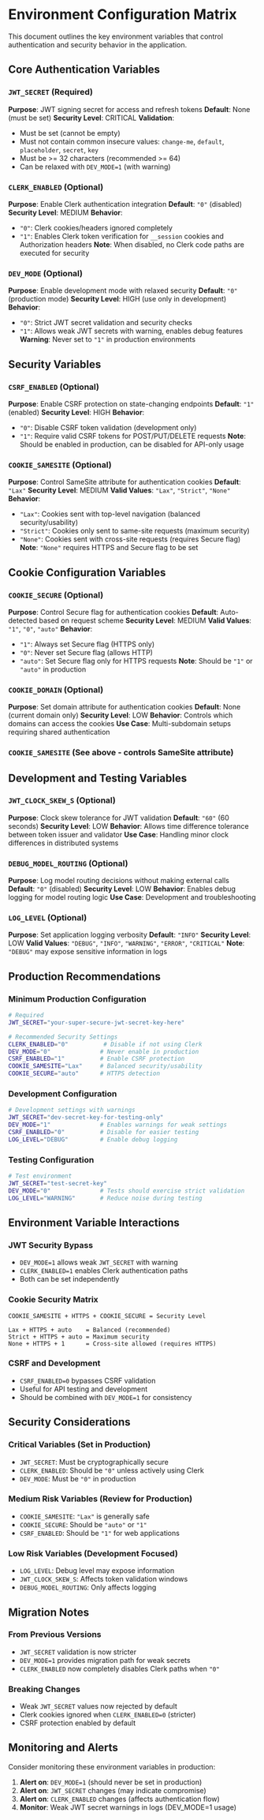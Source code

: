 # Environment Configuration Matrix

This document outlines the key environment variables that control authentication and security behavior in the application.

## Core Authentication Variables

### `JWT_SECRET` (Required)
**Purpose**: JWT signing secret for access and refresh tokens
**Default**: None (must be set)
**Security Level**: CRITICAL
**Validation**:
- Must be set (cannot be empty)
- Must not contain common insecure values: `change-me`, `default`, `placeholder`, `secret`, `key`
- Must be >= 32 characters (recommended >= 64)
- Can be relaxed with `DEV_MODE=1` (with warning)

### `CLERK_ENABLED` (Optional)
**Purpose**: Enable Clerk authentication integration
**Default**: `"0"` (disabled)
**Security Level**: MEDIUM
**Behavior**:
- `"0"`: Clerk cookies/headers ignored completely
- `"1"`: Enables Clerk token verification for `__session` cookies and Authorization headers
**Note**: When disabled, no Clerk code paths are executed for security

### `DEV_MODE` (Optional)
**Purpose**: Enable development mode with relaxed security
**Default**: `"0"` (production mode)
**Security Level**: HIGH (use only in development)
**Behavior**:
- `"0"`: Strict JWT secret validation and security checks
- `"1"`: Allows weak JWT secrets with warning, enables debug features
**Warning**: Never set to `"1"` in production environments

## Security Variables

### `CSRF_ENABLED` (Optional)
**Purpose**: Enable CSRF protection on state-changing endpoints
**Default**: `"1"` (enabled)
**Security Level**: HIGH
**Behavior**:
- `"0"`: Disable CSRF token validation (development only)
- `"1"`: Require valid CSRF tokens for POST/PUT/DELETE requests
**Note**: Should be enabled in production, can be disabled for API-only usage

### `COOKIE_SAMESITE` (Optional)
**Purpose**: Control SameSite attribute for authentication cookies
**Default**: `"Lax"`
**Security Level**: MEDIUM
**Valid Values**: `"Lax"`, `"Strict"`, `"None"`
**Behavior**:
- `"Lax"`: Cookies sent with top-level navigation (balanced security/usability)
- `"Strict"`: Cookies only sent to same-site requests (maximum security)
- `"None"`: Cookies sent with cross-site requests (requires Secure flag)
**Note**: `"None"` requires HTTPS and Secure flag to be set

## Cookie Configuration Variables

### `COOKIE_SECURE` (Optional)
**Purpose**: Control Secure flag for authentication cookies
**Default**: Auto-detected based on request scheme
**Security Level**: MEDIUM
**Valid Values**: `"1"`, `"0"`, `"auto"`
**Behavior**:
- `"1"`: Always set Secure flag (HTTPS only)
- `"0"`: Never set Secure flag (allows HTTP)
- `"auto"`: Set Secure flag only for HTTPS requests
**Note**: Should be `"1"` or `"auto"` in production

### `COOKIE_DOMAIN` (Optional)
**Purpose**: Set domain attribute for authentication cookies
**Default**: None (current domain only)
**Security Level**: LOW
**Behavior**: Controls which domains can access the cookies
**Use Case**: Multi-subdomain setups requiring shared authentication

### `COOKIE_SAMESITE` (See above - controls SameSite attribute)

## Development and Testing Variables

### `JWT_CLOCK_SKEW_S` (Optional)
**Purpose**: Clock skew tolerance for JWT validation
**Default**: `"60"` (60 seconds)
**Security Level**: LOW
**Behavior**: Allows time difference tolerance between token issuer and validator
**Use Case**: Handling minor clock differences in distributed systems

### `DEBUG_MODEL_ROUTING` (Optional)
**Purpose**: Log model routing decisions without making external calls
**Default**: `"0"` (disabled)
**Security Level**: LOW
**Behavior**: Enables debug logging for model routing logic
**Use Case**: Development and troubleshooting

### `LOG_LEVEL` (Optional)
**Purpose**: Set application logging verbosity
**Default**: `"INFO"`
**Security Level**: LOW
**Valid Values**: `"DEBUG"`, `"INFO"`, `"WARNING"`, `"ERROR"`, `"CRITICAL"`
**Note**: `"DEBUG"` may expose sensitive information in logs

## Production Recommendations

### Minimum Production Configuration
```bash
# Required
JWT_SECRET="your-super-secure-jwt-secret-key-here"

# Recommended Security Settings
CLERK_ENABLED="0"          # Disable if not using Clerk
DEV_MODE="0"              # Never enable in production
CSRF_ENABLED="1"          # Enable CSRF protection
COOKIE_SAMESITE="Lax"     # Balanced security/usability
COOKIE_SECURE="auto"      # HTTPS detection
```

### Development Configuration
```bash
# Development settings with warnings
JWT_SECRET="dev-secret-key-for-testing-only"
DEV_MODE="1"              # Enables warnings for weak settings
CSRF_ENABLED="0"          # Disable for easier testing
LOG_LEVEL="DEBUG"         # Enable debug logging
```

### Testing Configuration
```bash
# Test environment
JWT_SECRET="test-secret-key"
DEV_MODE="0"              # Tests should exercise strict validation
LOG_LEVEL="WARNING"       # Reduce noise during testing
```

## Environment Variable Interactions

### JWT Security Bypass
- `DEV_MODE=1` allows weak `JWT_SECRET` with warning
- `CLERK_ENABLED=1` enables Clerk authentication paths
- Both can be set independently

### Cookie Security Matrix
```
COOKIE_SAMESITE + HTTPS + COOKIE_SECURE = Security Level

Lax + HTTPS + auto    = Balanced (recommended)
Strict + HTTPS + auto = Maximum security
None + HTTPS + 1      = Cross-site allowed (requires HTTPS)
```

### CSRF and Development
- `CSRF_ENABLED=0` bypasses CSRF validation
- Useful for API testing and development
- Should be combined with `DEV_MODE=1` for consistency

## Security Considerations

### Critical Variables (Set in Production)
- `JWT_SECRET`: Must be cryptographically secure
- `CLERK_ENABLED`: Should be `"0"` unless actively using Clerk
- `DEV_MODE`: Must be `"0"` in production

### Medium Risk Variables (Review for Production)
- `COOKIE_SAMESITE`: `"Lax"` is generally safe
- `COOKIE_SECURE`: Should be `"auto"` or `"1"`
- `CSRF_ENABLED`: Should be `"1"` for web applications

### Low Risk Variables (Development Focused)
- `LOG_LEVEL`: Debug level may expose information
- `JWT_CLOCK_SKEW_S`: Affects token validation windows
- `DEBUG_MODEL_ROUTING`: Only affects logging

## Migration Notes

### From Previous Versions
- `JWT_SECRET` validation is now stricter
- `DEV_MODE=1` provides migration path for weak secrets
- `CLERK_ENABLED` now completely disables Clerk paths when `"0"`

### Breaking Changes
- Weak `JWT_SECRET` values now rejected by default
- Clerk cookies ignored when `CLERK_ENABLED=0` (stricter)
- CSRF protection enabled by default

## Monitoring and Alerts

Consider monitoring these environment variables in production:

1. **Alert on**: `DEV_MODE=1` (should never be set in production)
2. **Alert on**: `JWT_SECRET` changes (may indicate compromise)
3. **Alert on**: `CLERK_ENABLED` changes (affects authentication flow)
4. **Monitor**: Weak JWT secret warnings in logs (DEV_MODE=1 usage)
